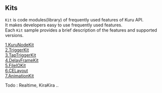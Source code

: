 ## Kits
`Kit` is code modules(library) of frequently used features of Kuru API.  
It makes developers easy to use frequently used features.  
Each `Kit` sample provides a brief description of the features and supported versions.

[1.KuruNodeKit](KuruNodeKit)  
[2.TriggerKit](TriggerKit)  
[3.TapTriggerKit](TapTriggerKit)  
[4.DelayFrameKit](DelayFrameKit)  
[5.FileIOKit](FileIOKit)  
[6.CELayout](CELayout)  
[7.AnimationKit](AnimationKit)  

Todo : Realtime, KiraKira .. 